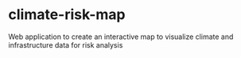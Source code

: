 # climate-risk-map
Web application to create an interactive map to visualize climate and infrastructure data for risk analysis
